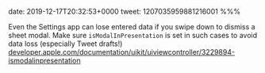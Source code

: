 date: 2019-12-17T20:32:53+0000
tweet: 1207035959881216001
%%%

Even the Settings app can lose entered data if you swipe down to dismiss a sheet modal. Make sure `isModalInPresentation` is set in such cases to avoid data loss (especially Tweet drafts!) [developer.apple.com/documentation/uikit/uiviewcontroller/3229894-ismodalinpresentation](https://developer.apple.com/documentation/uikit/uiviewcontroller/3229894-ismodalinpresentation)
